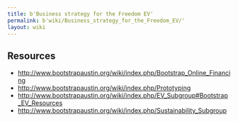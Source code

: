 ```yaml
---
title: b'Business strategy for the Freedom EV'
permalink: b'wiki/Business_strategy_for_the_Freedom_EV/'
layout: wiki
---
```


Resources
---------

-   <http://www.bootstrapaustin.org/wiki/index.php/Bootstrap_Online_Financing>
-   <http://www.bootstrapaustin.org/wiki/index.php/Prototyping>
-   <http://www.bootstrapaustin.org/wiki/index.php/EV_Subgroup#Bootstrap_EV_Resources>
-   <http://www.bootstrapaustin.org/wiki/index.php/Sustainability_Subgroup>
